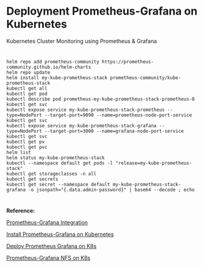 # Deployment Prometheus-Grafana on Kubernetes
Kubernetes Cluster Monitoring using Prometheus & Grafana
#
```
helm repo add prometheus-community https://prometheus-community.github.io/helm-charts
helm repo update
helm install my-kube-prometheus-stack prometheus-community/kube-prometheus-stack
kubectl get all
kubectl get pod
kubectl describe pod prometheus-my-kube-prometheus-stack-prometheus-0
kubectl get svc
kubectl expose service my-kube-prometheus-stack-prometheus --type=NodePort --target-port=9090 --name=prometheus-node-port-service
kubectl get svc
kubectl expose service my-kube-prometheus-stack-grafana --type=NodePort --target-port=3000 --name=grafana-node-port-service
kubectl get svc
kubectl get pv
kubectl get pvc
helm list
helm status my-kube-prometheus-stack
kubectl --namespace default get pods -l "release=my-kube-prometheus-stack"
kubectl get storageclasses -n all
kubectl get secrets
kubectl get secret --namespace default my-kube-prometheus-stack-grafana -o jsonpath="{.data.admin-password}" | base64 --decode ; echo
```
#
**Reference:**

[Prometheus-Grafana Integration](https://www.bigbinary.com/blog/prometheus-and-grafana-integration)

[Install Prometheus-Grafana on Kubernetes](https://github.com/tatahnoellimnyuy/install-prometheus-and-grafana-on-kubernetes)

[Deploy Prometheus Grafana on K8s](https://gist.github.com/chadmcrowell/c9b12f32e180a6ad3dc060cdd6d63f05)

[Prometheus-Grafana NFS on K8s](https://www.fosstechnix.com/kubernetes-cluster-monitoring-with-prometheus-and-grafana/)

[]()
[]()
[]()
[]()



